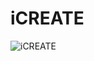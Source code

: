 # iCREATE
![iCREATE](https://user-images.githubusercontent.com/85302191/177411689-5c63e31d-468a-4be1-a714-f3adeb53eecf.png)

